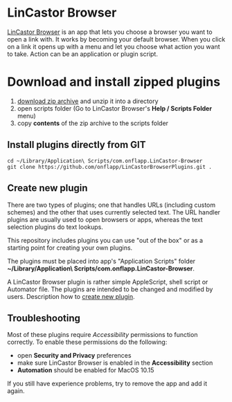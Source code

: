 # LinCastor Browser

[LinCastor Browser](https://onflapp.github.io/blog/pages/LinCastorBrowser.html?utm_source=git) is an app that lets you choose a browser you want to open a link with. It works by becoming your default browser. When you click on a link it opens up with a menu and let you choose what action you want to take. Action can be an application or plugin script.

# Download and install zipped plugins

1. [download zip archive](https://github.com/onflapp/LinCastorBrowserPlugins/archive/master.zip) and unzip it into a directory
2. open scripts folder (Go to LinCastor Browser's **Help / Scripts Folder** menu)
3. copy __contents__ of the zip archive to the scripts folder

## Install plugins directly from GIT

```
cd ~/Library/Application\ Scripts/com.onflapp.LinCastor-Browser
git clone https://github.com/onflapp/LinCastorBrowserPlugins.git .
```

## Create new plugin

There are two types of plugins; one that handles URLs (including custom schemes) and the other that uses currently selected text.
The URL handler plugins are usually used to open browsers or apps, whereas the text selection plugins do text lookups.

This repository includes plugins you can use "out of the box" or as a starting point for creating your own plugins.

The plugins must be placed into app's "Application Scripts" folder **~/Library/Application\ Scripts/com.onflapp.LinCastor-Browser**.

A LinCastor Browser plugin is rather simple AppleScript, shell script or Automator file. The plugins are intended to be changed and modified by users. Description how to [create new plugin](https://onflapp.github.io/LinCastorBrowserPlugins/).

## Troubleshooting

Most of these plugins require _Accessibility_ permissions to function correctly. To enable these permissions do the following:

- open **Security and Privacy** preferences
- make sure LinCastor Browser is enabled in the **Accessibility** section
- **Automation** should be enabled for MacOS 10.15

If you still have experience problems, try to remove the app and add it again.

